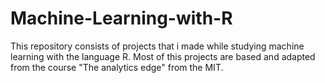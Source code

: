# Machine-Learning-with-R

This repository consists of projects that i made while studying machine learning with the language R. Most of this projects are based and adapted from the course "The analytics edge" from the MIT.
